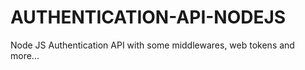# AUTHENTICATION-API-NODEJS
Node JS Authentication API with some middlewares, web tokens and more...
